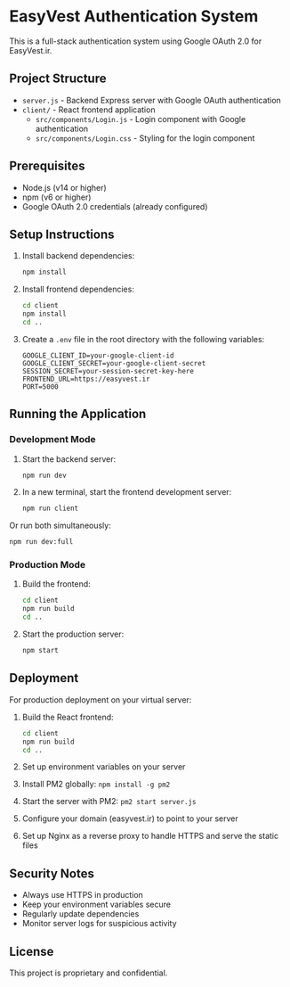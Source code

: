 # EasyVest Authentication System

This is a full-stack authentication system using Google OAuth 2.0 for EasyVest.ir.

## Project Structure

- `server.js` - Backend Express server with Google OAuth authentication
- `client/` - React frontend application
  - `src/components/Login.js` - Login component with Google authentication
  - `src/components/Login.css` - Styling for the login component

## Prerequisites

- Node.js (v14 or higher)
- npm (v6 or higher)
- Google OAuth 2.0 credentials (already configured)

## Setup Instructions

1. Install backend dependencies:
   ```bash
   npm install
   ```

2. Install frontend dependencies:
   ```bash
   cd client
   npm install
   cd ..
   ```

3. Create a `.env` file in the root directory with the following variables:
   ```
   GOOGLE_CLIENT_ID=your-google-client-id
   GOOGLE_CLIENT_SECRET=your-google-client-secret
   SESSION_SECRET=your-session-secret-key-here
   FRONTEND_URL=https://easyvest.ir
   PORT=5000
   ```

## Running the Application

### Development Mode

1. Start the backend server:
   ```bash
   npm run dev
   ```

2. In a new terminal, start the frontend development server:
   ```bash
   npm run client
   ```

Or run both simultaneously:
```bash
npm run dev:full
```

### Production Mode

1. Build the frontend:
   ```bash
   cd client
   npm run build
   cd ..
   ```

2. Start the production server:
   ```bash
   npm start
   ```

## Deployment

For production deployment on your virtual server:

1. Build the React frontend:
   ```bash
   cd client
   npm run build
   cd ..
   ```

2. Set up environment variables on your server
3. Install PM2 globally: `npm install -g pm2`
4. Start the server with PM2: `pm2 start server.js`
5. Configure your domain (easyvest.ir) to point to your server
6. Set up Nginx as a reverse proxy to handle HTTPS and serve the static files

## Security Notes

- Always use HTTPS in production
- Keep your environment variables secure
- Regularly update dependencies
- Monitor server logs for suspicious activity

## License

This project is proprietary and confidential. 